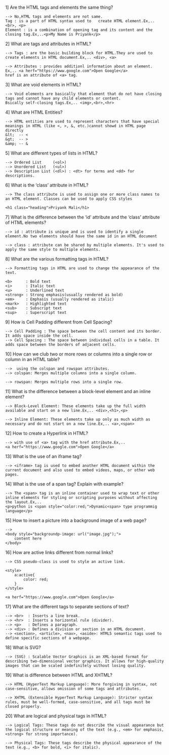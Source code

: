 1] Are the HTML tags and elements the same thing?

    --> No,HTML tags and elements are not same.
    Tag : is a part of HTML syntax used to   create HTML element.Ex,.. <br>, <p>
    Element : is a combination of opening tag and its content and the closing tag.Ex,..<p>My Name is Priyank</p>

2] What are tags and attributes in HTML?

    --> Tags : are the basic building block for HTML.They are used to create elements in HTML document.Ex,.. <div>, <a>

    --> Attributes : provides additionl information about an element.
    Ex,.. <a herf="https://www.google.com">Open Google</a>
    href is an attribute of <a> tag.
3] What are void elements in HTML?

    --> Void elements are basically that element that do not have closing tags and cannot have any child elements or content.
    Bsically self-closing tags.Ex,.. <img>,<br>,<hr> 
4] What are HTML Entities?

    --> HTML entities are used to represent characters that have special meanings in HTML (like <, >, &, etc.)cannot showd in HTML page directly
    &lt;  -- <
    &gt;  -- >
    &amp; -- &
5] What are different types of lists in HTML?

    --> Ordered List     (<ol>)
    --> Unordered List   (<ul>)
    --> Description List (<dl>) : <dt> for terms and <dd> for descriptions.
6] What is the ‘class’ attribute in HTML?

    --> The class attribute is used to assign one or more class names to an HTML element. Classes can be used to apply CSS styles 
    
    <h1 class="heading">Priyank Mali</h1>
7] What is the difference between the ‘id’ attribute and the ‘class’ attribute of HTML elements?

    --> id : attribute is unique and is used to identify a single element.No two elements should have the same id in an HTML document

    --> class : attribute can be shared by multiple elements. It's used to apply the same style to multiple elements.
8] What are the various formatting tags in HTML?

    --> Formatting tags in HTML are used to change the appearance of the text.

    <b>      : Bold text
    <i>      : Italic text
    <u>      : Underlined text
    <strong> : Strong emphasis(usually rendered as bold)
    <em>     : Emphasis (usually rendered as italic)
    <mark>   : Highlighted text
    <sub>    : Subscript text
    <sup>    : Superscript text
9] How is Cell Padding different from Cell Spacing?

    --> Cell Padding : The space between the cell content and its border. It adds space inside the cell.
    --> Cell Spacing : The space between individual cells in a table. It adds space between the borders of adjacent cells.
10] How can we club two or more rows or columns into a single row or column in an HTML table?

    -->  using the colspan and rowspan attributes.
    --> colspan: Merges multiple columns into a single column.

    --> rowspan: Merges multiple rows into a single row.
11] What is the difference between a block-level element and an inline element?

    --> Block-Level Element: These elements take up the full width available and start on a new line.Ex,.. <div>,<h1>,<p>

    --> Inline Element: These elements take up only as much width as necessary and do not start on a new line.Ex,.. <a>,<span>
12] How to create a Hyperlink in HTML?

    --> with use of <a> tag with the href attribute.Ex,..
    <a herf="https://www.google.com">Open Google</a>
13] What is the use of an iframe tag?

    --> <iframe> tag is used to embed another HTML document within the current document and also used to embed videos, maps, or other web pages.
14] What is the use of a span tag? Explain with example?

    --> The <span> tag is an inline container used to wrap text or other inline elements for styling or scripting purposes without affecting the layout.Ex,..
    <p>python is <span style="color:red;">Dynamic<span> type programmig language</p>
15] How to insert a picture into a background image of a web page?

    -->
    <body style="backgroundp-image: url("image.jpg");">
        content here
    </body>
16] How are active links different from normal links?

    --> CSS pseudo-class is used to style an active link.

    <style>
        a:active{
            color: red;
        }
    </style>

    <a herf="https://www.google.com">Open Google</a>    
17] What are the different tags to separate sections of text?

    --> <br>  : Inserts a line break.
    --> <hr>  : Inserts a horizontal rule (divider).
    --> <p>   : Defines a paragraph.
    --> <div> : Defines a division or section in an HTML document.
    --> <section>, <article>, <nav>, <aside>: HTML5 semantic tags used to define specific sections of a webpage.
18] What is SVG?

    --> (SVG) : Scalable Vector Graphics is an XML-based format for describing two-dimensional vector graphics. It allows for high-quality images that can be scaled indefinitely without losing quality.
19] What is difference between HTML and XHTML?

    --> HTML (HyperText Markup Language): More forgiving in syntax, not case-sensitive, allows omission of some tags and attributes.

    --> XHTML (Extensible HyperText Markup Language): Stricter syntax rules, must be well-formed, case-sensitive, and all tags must be closed properly.
20] What are logical and physical tags in HTML? 

    --> Logical Tags: These tags do not describe the visual appearance but the logical structure or meaning of the text (e.g., <em> for emphasis, <strong> for strong importance).
    
    --> Physical Tags: These tags describe the physical appearance of the text (e.g., <b> for bold, <i> for italic).